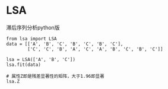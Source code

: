 # LSA
滞后序列分析python版

```
from lsa import LSA
data = [['A', 'B', 'C', 'B', 'C', 'B', 'C'],
        ['C', 'C', 'B', 'A', 'C', 'A', 'B', 'C', 'B', 'C']]

lsa = LSA(['A', 'B', 'C'])
lsa.fit(data)

```

```
# 属性Z即是残差显著性的矩阵，大于1.96即显著
lsa.Z
```

